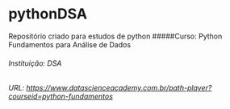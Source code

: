 # pythonDSA
Repositório criado para estudos de python 
#####Curso: Python Fundamentos para Análise de Dados
###### Instituição: DSA
###### URL: https://www.datascienceacademy.com.br/path-player?courseid=python-fundamentos



